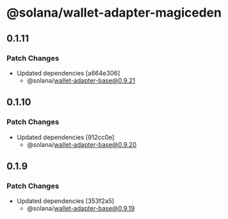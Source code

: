 # @solana/wallet-adapter-magiceden

## 0.1.11

### Patch Changes

-   Updated dependencies [a664e306]
    -   @solana/wallet-adapter-base@0.9.21

## 0.1.10

### Patch Changes

-   Updated dependencies [912cc0e]
    -   @solana/wallet-adapter-base@0.9.20

## 0.1.9

### Patch Changes

-   Updated dependencies [353f2a5]
    -   @solana/wallet-adapter-base@0.9.19
